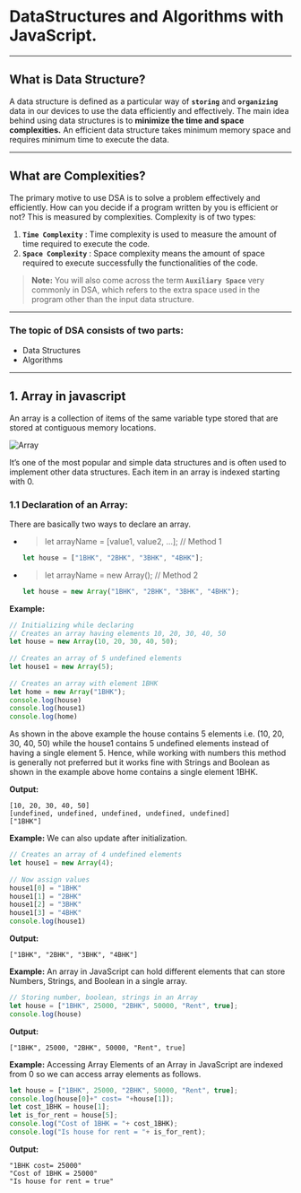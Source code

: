 # DataStructures and Algorithms with JavaScript.

---

## What is Data Structure?
A data structure is defined as a particular way of **``storing``** and **``organizing``** data in our devices to use the data efficiently and effectively. The main idea behind using data structures is to **minimize the time and space complexities.** An efficient data structure takes minimum memory space and requires minimum time to execute the data.

---

## What are Complexities?
The primary motive to use DSA is to solve a problem effectively and efficiently. How can you decide if a program written by you is efficient or not? This is measured by complexities. Complexity is of two types:
1. **``Time Complexity``** : Time complexity is used to measure the amount of time required to execute the code.
2. **``Space Complexity``** : Space complexity means the amount of space required to execute successfully the functionalities of the code. 
> **Note:** You will also come across the term **``Auxiliary Space``** very commonly in DSA, which refers to the extra space used in the program other than the input data structure.

---

### The topic of DSA consists of two parts: 
- Data Structures
- Algorithms 

---

## 1. Array in javascript
An array is a collection of items of the same variable type stored that are stored at contiguous memory locations.

![Array](https://media.geeksforgeeks.org/wp-content/uploads/20220712124140/1Darray.png)

It’s one of the most popular and simple data structures and is often used to implement other data structures. Each item in an array is indexed starting with 0.

### 1.1 Declaration of an Array:
There are basically two ways to declare an array.
- >let arrayName = [value1, value2, ...]; // Method 1
  ```js
  let house = ["1BHK", "2BHK", "3BHK", "4BHK"];
  ```
- >let arrayName = new Array(); // Method 2
  ```js
  let house = new Array("1BHK", "2BHK", "3BHK", "4BHK");
  ```
**Example:**
```js
// Initializing while declaring
// Creates an array having elements 10, 20, 30, 40, 50
let house = new Array(10, 20, 30, 40, 50);
     
// Creates an array of 5 undefined elements
let house1 = new Array(5);
     
// Creates an array with element 1BHK
let home = new Array("1BHK");
console.log(house)
console.log(house1)
console.log(home)
```
As shown in the above example the house contains 5 elements i.e. (10, 20, 30, 40, 50) while the house1 contains 5 undefined elements instead of having a single element 5. Hence, while working with numbers this method is generally not preferred but it works fine with Strings and Boolean as shown in the example above home contains a single element 1BHK.

**Output:**
```
[10, 20, 30, 40, 50]
[undefined, undefined, undefined, undefined, undefined]
["1BHK"]
```
**Example:** We can also update after initialization.
```js
// Creates an array of 4 undefined elements
let house1 = new Array(4);
     
// Now assign values
house1[0] = "1BHK"
house1[1] = "2BHK"
house1[2] = "3BHK"
house1[3] = "4BHK"
console.log(house1)
```
**Output:**
```
["1BHK", "2BHK", "3BHK", "4BHK"]
```
**Example:** An array in JavaScript can hold different elements that can store Numbers, Strings, and Boolean in a single array.
```js
// Storing number, boolean, strings in an Array
let house = ["1BHK", 25000, "2BHK", 50000, "Rent", true];
console.log(house)
```
**Output:**
```
["1BHK", 25000, "2BHK", 50000, "Rent", true]
```
**Example:** Accessing Array Elements of an Array in JavaScript are indexed from 0 so we can access array elements as follows.
```js
let house = ["1BHK", 25000, "2BHK", 50000, "Rent", true];
console.log(house[0]+" cost= "+house[1]);
let cost_1BHK = house[1];
let is_for_rent = house[5];
console.log("Cost of 1BHK = "+ cost_1BHK);
console.log("Is house for rent = "+ is_for_rent);
```
**Output:**
```
"1BHK cost= 25000"
"Cost of 1BHK = 25000"
"Is house for rent = true"
```

